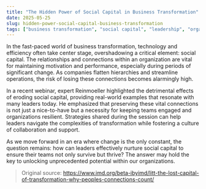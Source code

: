 ```yaml
---
title: "The Hidden Power of Social Capital in Business Transformation"
date: 2025-05-25
slug: hidden-power-social-capital-business-transformation
tags: ["business transformation", "social capital", "leadership", "organizational change"]
---
```


In the fast-paced world of business transformation, technology and efficiency often take center stage, overshadowing a critical element: social capital. The relationships and connections within an organization are vital for maintaining motivation and performance, especially during periods of significant change. As companies flatten hierarchies and streamline operations, the risk of losing these connections becomes alarmingly high.

In a recent webinar, expert Reinmoeller highlighted the detrimental effects of eroding social capital, providing real-world examples that resonate with many leaders today. He emphasized that preserving these vital connections is not just a nice-to-have but a necessity for keeping teams engaged and organizations resilient. Strategies shared during the session can help leaders navigate the complexities of transformation while fostering a culture of collaboration and support.

As we move forward in an era where change is the only constant, the question remains: how can leaders effectively nurture social capital to ensure their teams not only survive but thrive? The answer may hold the key to unlocking unprecedented potential within our organizations.

> Original source: https://www.imd.org/beta-ibyimd/litt-the-lost-capital-of-transformation-why-peoples-connections-count/